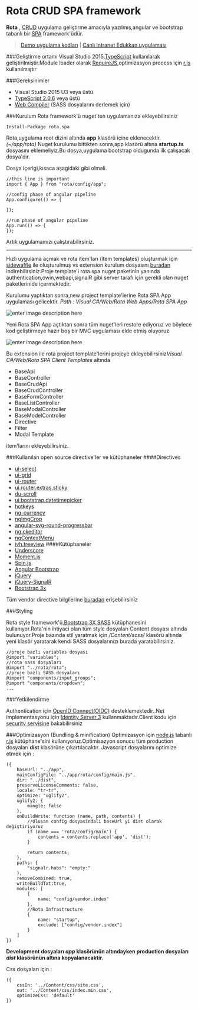 Rota CRUD SPA framework
=======
**Rota** , [CRUD](https://en.wikipedia.org/wiki/Create,_read,_update_and_delete) uygulama geliştirme amacıyla yazılmış,angular ve bootstrap tabanlı bir [SPA](https://en.wikipedia.org/wiki/Single-page_application) framework'üdür. 

> [Demo uygulama kodları](https://github.com/BimarBilgiIslem/rota-spa-demo) |  [Canlı Intranet Edukkan uygulaması](http://edukkan.bimar.com)

###Geliştirme ortamı 
Visual Studio 2015,[TypeScript](http://www.typescriptlang.org/) kullanılarak geliştirilmiştir.Module loader olarak [RequireJS](requirejs.org),optimizasyon process için [r.js](http://requirejs.org/docs/optimization.html) kullanılmıştır

###Gereksinimler

 - Visual Studio 2015 U3 veya üstü
 - [TypeScript 2.0.6](http://download.microsoft.com/download/6/D/8/6D8381B0-03C1-4BD2-AE65-30FF0A4C62DA/TS2.0.6-TS-release20-nightly-20161015.1/TypeScript_Dev14Full.exe) veya üstü
 - [Web Compiler](https://marketplace.visualstudio.com/items?itemName=MadsKristensen.WebCompiler) (SASS dosyalarını derlemek için)

###Kurulum
Rota framework'ü nuget'ten uygulamanıza ekleyebilirsiniz

    Install-Package rota.spa

Rota,uygulama root dizini altında **app** klasörü içine eklenecektir. *(~/app/rota)*
Nuget kurulumu bittikten sonra,app klasörü altına **startup.ts** dosyasını eklemeliyiz.Bu dosya,uygulama bootstrap oldugunda ilk çalışacak dosya'dır.

Dosya içerigi,kısaca aşagidaki gibi olmali.

    //this line is important
    import { App } from "rota/config/app";
    
    //config phase of angular pipeline
    App.configure(() => {
    
    });
    
    //run phase of angular pipeline
    App.run(() => {
    });

Artık uygulamamızı çalıştırabilirsiniz.


----------


Hızlı uygulama açmak ve rota item'ları (item templates) oluşturmak için [sidewaffle](http://sidewaffle.com/) ile oluşturulmuş vs extension kurulum dosyasını [buradan](https://github.com/BimarBilgiIslem/rota-spa/blob/master/rota-tmpl.vsix) indirebilirsiniz.Proje template'i rota.spa nuget paketinin yanında authentication,owin,webapi,signalR gibi server tarafı için gerekli olan nuget paketlerinide içermektedir.

Kurulumu yaptıktan sonra,new project template'lerine Rota SPA App uygulaması gelicektir. 
*Path : Visual C#/Web/Rota Web Apps/Rota SPA App*

![enter image description here](https://dl.dropboxusercontent.com/u/31471810/new-project.PNG)

Yeni Rota SPA App açtıktan sonra tüm nuget'leri restore ediyoruz ve böylece kod geliştirmeye hazır boş bir MVC uygulaması elde etmiş oluyoruz

![enter image description here](https://dl.dropboxusercontent.com/u/31471810/rota-items.PNG)

Bu extension ile rota project template'lerini projeye ekleyebilirsiniz*Visual C#/Web/Rota SPA Client Templates* altında 

 - BaseApi
 - BaseController
 - BaseCrudApi
 - BaseCrudController
 - BaseFormController
 - BaseListController
 - BaseModalController
 - BaseModelController
 - Directive
 - Filter
 - Modal Template

item'larını ekleyebilirsiniz.

###Kullanılan open source directive'ler ve kütüphaneler
####Directives
 - [ui-select](https://github.com/angular-ui/ui-select)
 - [ui-grid](https://github.com/angular-ui/ui-grid)
 - [ui-router](https://ui-router.github.io/)
 - [ui.router.extras.sticky](https://github.com/christopherthielen/ui-router-extras)
 - [du-scroll](https://github.com/oblador/angular-scroll)
 - [ui.bootstrap.datetimepicker](https://github.com/dalelotts/angular-bootstrap-datetimepicker)
 - [hotkeys](https://github.com/chieffancypants/angular-hotkeys/)
 - [ng-currency](https://github.com/aguirrel/ng-currency)
 - [ngImgCrop](https://github.com/alexk111/ngImgCrop)
 - [angular-svg-round-progressbar](https://github.com/crisbeto/angular-svg-round-progressbar)
 - [ng.ckeditor](https://github.com/miamarti/ng.ckeditor)
 - [ngContextMenu](https://github.com/Wildhoney/ngContextMenu)
 - [ivh.treeview](https://github.com/iVantage/angular-ivh-treeview)
####Kütüphaneler
 - [Underscore](underscorejs.org)
 - [Moment.js](momentjs.com)
 - [Spin.js](http://spin.js.org/)
 - [Angular Bootstrap](angular-ui.github.io/bootstrap/)
 - [jQuery](https://jquery.com/) 
 - [jQuery-SignalR](https://github.com/SignalR/SignalR/wiki/SignalR-JS-Client)
 - [Bootstrap 3x](http://getbootstrap.com/)

Tüm vendor directive bilgilerine [buradan](https://github.com/BimarBilgiIslem/rota-spa/blob/master/RotaTsFrameworkDemo/app/rota/lib/index.ts) erişebilirsiniz

###Styling

Rota style framework'ü,[Bootstrap 3X SASS](https://github.com/twbs/bootstrap-sass) kütüphanesini kullanıyor.Rota'nin ihtiyaci olan tüm style dosyaları Content dosyası altında bulunuyor.Proje bazında stil yaratmak için 
*/Content/scss/* klasörü altında yeni klasör yaratarak kendi SASS dosyalarınızı burada yaratabilirsiniz.

    //proje bazlı variables dosyası
    @import "variables";
    //rota sass dosyaları 
    @import "../rota/rota";
    //proje bazlı SASS dosyaları
    @import "components/input_groups";
    @import "components/dropdown";
    ...
    

###Yetkilendirme

Authentication için [OpenID Connect(OIDC)](http://openid.net/) desteklemektedir..Net implementasyonu için [Identity Server 3](https://github.com/IdentityServer/IdentityServer3) kullanmaktadır.Client kodu için [security servisine](https://github.com/BimarBilgiIslem/rota-spa/blob/master/RotaTsFrameworkDemo/app/rota/services/security.service.ts) bakabilirsiniz

###Optimizasyon (Bundling & minification)
Optimizasyon için [node.js](https://nodejs.org/en/) tabanlı [r.js](http://requirejs.org/docs/optimization.html) kütüphane'sini kullanıyoruz.Optimisazyon sonucu tüm production dosyaları **dist** klasörüne çıkartılacaktır.
Javascript dosyalarını optimize etmek için :

    ({
        baseUrl: "../app",
        mainConfigFile: "../app/rota/config/main.js",
        dir: "../dist",
        preserveLicenseComments: false,
        locale: "tr-tr",
        optimize: "uglify2",
        uglify2: {
            mangle: false
        },	
        onBuildWrite: function (name, path, contents) {		
            //Olusan config dosyasindali baseUrl yi dist olarak değiştiriyoruz
            if (name === 'rota/config/main') {
                contents = contents.replace('app', 'dist');
            }
    
            return contents;
        },
        paths: {
            "signalr.hubs": "empty:"
        },
        removeCombined: true,
    	writeBuildTxt:true,
        modules: [           
            {
                name: "config/vendor.index"
            },
            //Rota Infrastructure
            {
                name: "startup",
                exclude: ["config/vendor.index"]              
            }            
        ]
    })
    
**Development dosyaları *app* klasörünün altındayken production dosyaları *dist* klasörünün altına kopyalanacaktir.**

Css dosyaları için :

    ({
        cssIn: '../Content/css/site.css',
        out: '../Content/css/index.min.css',
        optimizeCss: 'default'
    })

